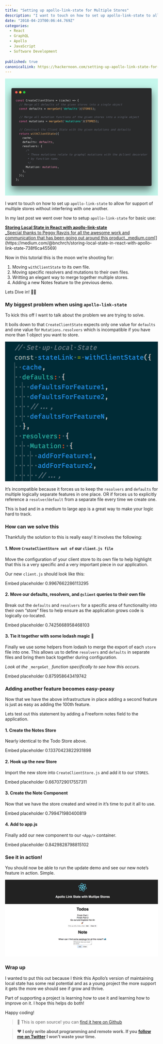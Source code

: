 ```yaml
---
title: "Setting up apollo-link-state for Multiple Stores"
description: "I want to touch on how to set up apollo-link-state to allow for support of multiple stores without interfering with one another. It boils down to that CreateClientState expects only one value for…"
date: "2018-04-23T00:06:44.769Z"
categories: 
  - React
  - GraphQL
  - Apollo
  - JavaScript
  - Software Development

published: true
canonicalLink: https://hackernoon.com/setting-up-apollo-link-state-for-multiple-stores-4cf54fdb1e00
---
```


![Take a look into your future 🔮](./asset-1.png)

I want to touch on how to set up `apollo-link-state` to allow for support of multiple stores without interfering with one another.

In my last post we went over how to setup `apollo-link-state` for basic use:

[**Storing Local State in React with apollo-link-state**  
_Special thanks to Peggy Rayzis for all the awesome work and communication that has been going out around this product._medium.com](https://medium.com/@bnchrch/storing-local-state-in-react-with-apollo-link-state-738f6ca45569 "https://medium.com/@bnchrch/storing-local-state-in-react-with-apollo-link-state-738f6ca45569")[](https://medium.com/@bnchrch/storing-local-state-in-react-with-apollo-link-state-738f6ca45569)

Now in this tutorial this is the moon we’re shooting for:

1.  Moving `withClientState` to its own file.
2.  Moving specific resolvers and mutations to their own files.
3.  Writting an elegant way to merge together multiple stores.
4.  Adding a new Notes feature to the previous demo.

Lets Dive in! 🚀🌙

### My biggest problem when using `apollo-link-state`

To kick this off I want to talk about the problem we are trying to solve.

It boils down to that `CreateClientState` expects only one value for `defaults` and one value for `Mutations.resolvers` which is incompatible if you have more than 1 object you want to store.

![This will get unruly fast](./asset-2.png)

It’s incompatible because it forces us to keep the `resolvers` and `defaults` for multiple logically separate features in one place. OR if forces us to explicitly reference a `resolver`/`default` from a separate file every time we create one.

This is bad and in a medium to large app is a great way to make your logic hard to track.

### How can we solve this

Thankfully the solution to this is really easy! It involves the following:

#### 1\. Move `CreateClientStore out of` our `client.js file`

Move the configuration of your client store to its own file to help highlight that this is a very specific and a very important piece in our application.

Our new `client.js` should look like this:

Embed placeholder 0.9967662286113295

#### 2\. Move our defaults, resolvers, and `@client` queries to their own file

Break out the `defaults` and `resolvers` for a specific area of functionality into their own “store” files to help ensure as the application grows code is logically co-located.

Embed placeholder 0.7425668958468103

#### 3\. Tie it together with some lodash magic 🧙‍

Finally we use some helpers from lodash to merge the export of each `store` file into one. This allows us to define `resolvers` and `defaults` in separate files and bring them back together during configuration.

_Look at the_ `_mergeGet_` _function specifically to see how this occurs._

Embed placeholder 0.875958643419742

### Adding another feature becomes easy-peasy

Now that we have the above infrastructure in place adding a second feature is just as easy as adding the 100th feature.

Lets test out this statement by adding a Freeform notes field to the application.

#### 1\. Create the Notes Store

Nearly identical to the Todo Store above.

Embed placeholder 0.13370423822931898

#### 2\. Hook up the new Store

Import the new store into `CreateClientStore.js` and add it to our `STORES`.

Embed placeholder 0.6670729017557311

#### 3\. Create the Note Component

Now that we have the store created and wired in it’s time to put it all to use.

Embed placeholder 0.799471980400819

#### 4\. Add to app.js

Finally add our new component to our `<App/>` container.

Embed placeholder 0.8429828798815102

### See it in action!

You should now be able to run the update demo and see our new note’s feature in action. Simple.

![](./asset-3.png)

### Wrap up

I wanted to put this out because I think this Apollo’s version of maintaining local state has some real potential and as a young project the more support it gets the more we should see if grow and thrive.

Part of supporting a project is learning how to use it and learning how to improve on it. I hope this helps do both!

Happy coding!

> 🧞‍ This is open source! you can [find it here on Github](https://github.com/bechurch/link_state_demo)

> ❤️ **I only write about programming and remote work. If you** [**follow me on Twitter**](https://www.twitter.com/bnchrch) **I won’t waste your time.**